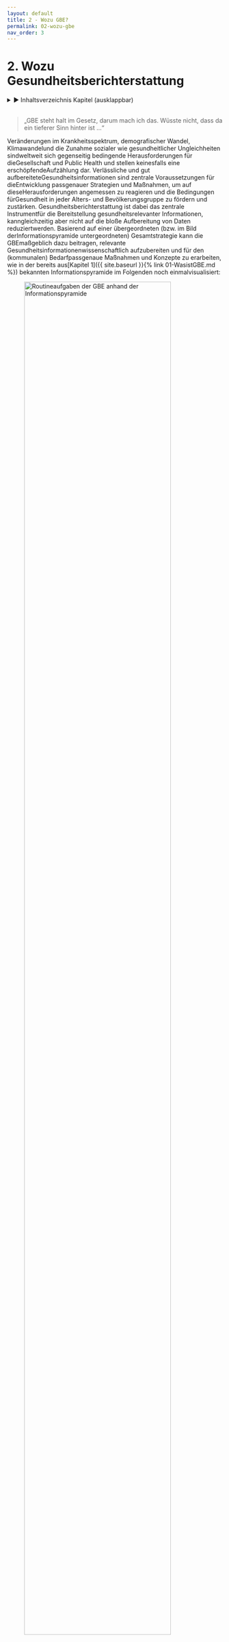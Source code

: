 ```yaml
---
layout: default
title: 2 - Wozu GBE?
permalink: 02-wozu-gbe
nav_order: 3
---
```

# 2. Wozu Gesundheitsberichterstattung
<details markdown="block"> 
  <summary> 
      &#9658; Inhaltsverzeichnis Kapitel (ausklappbar) 
  </summary>
 
1. TOC
{:toc}
 </details>
<br>
 
> „GBE steht halt im Gesetz, darum mach ich das.  Wüsste nicht, dass da ein tieferer Sinn hinter ist ...“

Veränderungen im Krankheitsspektrum, demografischer Wandel, Klimawandelund die Zunahme sozialer wie gesundheitlicher Ungleichheiten sindweltweit sich gegenseitig bedingende Herausforderungen für dieGesellschaft und Public Health und stellen keinesfalls eine erschöpfendeAufzählung dar. Verlässliche und gut aufbereiteteGesundheitsinformationen sind zentrale Voraussetzungen für dieEntwicklung passgenauer Strategien und Maßnahmen, um auf dieseHerausforderungen angemessen zu reagieren und die Bedingungen fürGesundheit in jeder Alters- und Bevölkerungsgruppe zu fördern und zustärken. Gesundheitsberichterstattung ist dabei das zentrale Instrumentfür die Bereitstellung gesundheitsrelevanter Informationen, kanngleichzeitig aber nicht auf die bloße Aufbereitung von Daten reduziertwerden. Basierend auf einer übergeordneten (bzw. im Bild derInformationspyramide untergeordneten) Gesamtstrategie kann die GBEmaßgeblich dazu beitragen, relevante Gesundheitsinformationenwissenschaftlich aufzubereiten und für den (kommunalen) Bedarfpassgenaue Maßnahmen und Konzepte zu erarbeiten, wie in der bereits aus[Kapitel 1]({{ site.baseurl }}{% link 01-WasistGBE.md %}) bekannten Informationspyramide im Folgenden noch einmalvisualisiert:

<figure>
  <img src="./media/AOE-2520-Booksprints-06.png" alt="Routineaufgaben der GBE anhand der Informationspyramide" style="width:90%">
  <figcaption>Abbildung 3: „Routineaufgaben der GBE anhand der Informationspyramide (erweiterte Darstellung nach Verschuuren, van Oers 2019)
</figcaption>
</figure> 

## 2.1. GBE als Instrument der wissenschaftlichen Politikberatung

Gesundheitsberichterstattung gibt nicht nur einen Überblick über die
gesundheitliche Lage der Bevölkerung, sie dient auch explizit der
Analyse von Problemlagen und dem Aufzeigen von Handlungsbedarfen und im
Idealfall von Handlungsoptionen (Starke et al. 2019). In den letzten 35
Jahren hat sich die GBE damit zu einem zentralen Element
gesundheitspolitischer Entscheidungen sowie zu einer wesentlichen
Grundlage für partizipative Prozesse entwickelt (Brand, Michelsen 2007).
Auf Bundes-, Landes- und kommunaler Ebene dient die GBE als Instrument
der wissenschaftlichen Politikberatung und ist wichtige Ausgangsbasis
für die Gesundheitsplanung (siehe auch [Kapitel 7]({{ site.baseurl }}{% link 07-Planung.md %})). Dieses umfangreiche
Aufgaben- und Funktionsprofil wird häufig anhand des
gesundheitspolitischen Planungsmodells der Public Health Trias
(Institute of Medicine (U.S.) 1988) bzw. dem darauf basierenden Public
Health Action Cycle (PHAC) beschrieben (Rosenbrock 1995) und ist in
Abbildung 3 dargestellt.

<figure>
  <img src="./media/AOE-2520-Booksprints-03.png" alt="Abbildung 3: Public Health Action Cycle" style="width:90%">
  <figcaption>Abbildung 3: Public Health Action Cycle (eigene Darstellung nach Rosenbrock 1995 und Institute of Medicine (U.S.) 1988)
</figcaption>
</figure> 

Ausgangspunkt des als Kreislauf angelegten Modells ist die in der Praxis
nicht immer gegebene Voraussetzung, dass die (gesundheitliche)
Ausgangssituation zunächst in möglichst vielen ihrer sozialen,
epidemiologischen sowie medizinischen Aspekten skizziert werden muss,
bevor passende Handlungsoptionen, Strategien und Maßnahmen zur
Verbesserung der gesundheitlichen Lage oder zur Reduktion
gesundheitlicher Ungleichheiten eruiert und umgesetzt werden können
(Rosenbrock 1995). In Form einer umfangreichen Bestands- und
Bedarfsanalyse **(Assessment)** liefern die im Rahmen der GBE
aufbereiteten und kontextualisierten Daten die zentrale Grundlage für
die Maßnahmenplanung und Entwicklung von Zielvorstellungen **(Policy
Formulation)**, was gerade in Zeiten knapper Ressourcen für die im
Modell folgende Implementierung von Maßnahmen **(Assurance)** von
zentraler Bedeutung ist. Letzteres impliziert auch, dass die Wirkungen
der umgesetzten Strategien und Maßnahmen in geeigneter Form gemessen und
bewertet werden müssen **(Evaluation)**, was idealerweise wiederum in
einem Re-Assessment der (gesundheitlichen) Ausgangssituation mündet. In
der Theorie soll dieser spiralförmige Verlauf dazu führen, dass sich die
Public-Health-Praxis immer besser an die zugrunde liegenden Probleme und
Herausforderungen anpasst und damit kontinuierlich wirksamer werden soll
(Rosenbrock 1995). In der Realität geht die GBE meist weit weniger
idealtypisch zyklisch und stets progressiv vonstatten. Das
verkompliziert die Arbeit in der GBE, es macht sie gleichzeitig aber
auch abwechslungsreich und spannend. So kann die Rolle der GBE bezüglich
der einzelnen Phasen des PHAC unterschiedlich sein (Brand, Michelsen
2007): Die Berichterstattung kann sich auf ihr Kerngeschäft des
Assessments und gegebenenfalls der Evaluation beschränken, sie kann
ebenso bei der Entwicklung passender Handlungsoptionen sowie der
Implementierung geeigneter Maßnahmen behilflich sein. Auch ihr Beitrag
bei der Ermittlung des Handlungsbedarfs kann unterschiedlich aussehen:
So kann es der GBE obliegen, prioritäre Handlungsfelder zu
identifizieren (Brand, Evans 1998), sie kann aber auch vor allem dazu
beitragen, Entscheidungsbedarfe in bestimmten Problemfeldern aufzuzeigen
(Kuhn 2005). In der Praxis ist die Beantwortung dieser Fragen oft von
den jeweiligen Rahmenbedingungen sowie der strukturellen Einbindung der
GBE in die Kommunalverwaltung abhängig, worauf in [Kapitel 3]({{ site.baseurl }}{% link 03-GBEStrukturen.md %}) noch
genauer eingegangen wird.

Erschwerend kommt hinzu, dass auch die Auswahl der zu bearbeitenden
Themen und Probleme selbst sowie deren Ursachenzuschreibung und
entsprechende Lösungsansätze von unterschiedlichen Interessens- und
Machtkonstellationen auf Umsetzungsebene bzw. im Interventionsfeld
abhängig sind (Kühn 1993, zit. nach Rosenbrock 1995). Schon allein
deswegen kann und sollte Gesundheitsberichterstattung nicht nebenbei im
„stillen Kämmerlein“ vonstattengehen, sondern sollte, wenn möglich,
von Anfang an als Gemeinschaftsaufgabe verstanden werden, die im
Idealfall auf mehrere Schultern verteilt wird und unterschiedliche
Perspektiven berücksichtigt (siehe auch [Kapitel 5]({{ site.baseurl }}{% link 05-IntegrierteGBE.md %}) und [Kapitel 6]({{ site.baseurl }}{% link 06-VernetzunginderGBE.md %})).

Entsprechend dieser komplexen Zusammenhänge gibt es auch eine ganze
Bandbreite unterschiedlicher Entstehungshintergründe und Ziele der GBE,
die im Folgenden skizziert werden.

## 2.2. Entstehungshintergründe und Ziele der GBE 

Vor der Erstellung eines Gesundheitsberichtes sollte jedes Mal gründlich reflektiert werden, warum und für wen der Bericht erstellt wird. Hieraus ergibt sich unter anderem der Umfang des Berichts und der Sprachstil. Darüber hinaus lässt sich hieraus auch ableiten, wer bei der Berichterstellung mitwirken kann und sollte. Perspektivisch haben die Informationen über Intention und Zielgruppe eine große Bedeutung für die Ableitung von Handlungsempfehlungen und die Zeitplanung der Berichterstellung. Auf den unterschiedlichen administrativen Ebenen (Bund, Länder, Kommunen) gibt es stark variierende Anlässe zur Erstellung von Gesundheitsberichten. Anlässe für kommunale Gesundheitsberichte können beispielsweise eine Grundlage sein für

1.  **Meinungsbildung und Entscheidungsfindung auf der jeweiligen
    politischen Ebene, beispielsweise dem Kreistag oder der
    Stadtverordnetenversammlung:**  
    Oftmals hat diese Form der Berichterstattung das Ziel, Ressourcen zu
    steuern, zum Beispiel, um universelle Maßnahmen im Sinne des
    Proportionate Universalism an kommunale Bedarfe anzupassen
    (Marmot 2010), oder um die Bewilligung bzw. Beendigung konkreter
    Maßnahmen voranzutreiben, beispielsweise Personalstellen oder
    Sachmittel.  
    *Beispiel: Bewilligung eines Projektes zur Förderung der
    wohnortnahen sektorenübergreifenden medizinisch-pflegerischen
    Versorgung*

2.  **Meinungsbildung und Entscheidungsfindung auf der Fachebene,
    beispielsweise der kommunalen AG Suchtprävention:**  
    Diese Form der Berichterstattung zielt häufig auf eine
    Evidenzbasierung fachlicher Empfehlungen ab, um den eigenen
    Erfahrungshorizont aus der täglichen Arbeit durch einen
    Faktencheck zu erweitern.  
    *Beispiel: Handlungsempfehlung für die kommunale Suchtprävention
    der örtlichen Arbeitsgemeinschaft Suchtprävention*
    
3.  **Festlegung kommunaler Gesundheitsziele/prioritärer
    Handlungsfelder, zum Beispiel in kommunalen
    Gesundheitskonferenzen:**  
    Die Verständigung unter den (kommunalen) Akteuren und Akteurinnen
    und die Formulierung gemeinsamer Ziele kann durch einen
    Gesundheitsbericht entscheidende Anstöße erhalten. Weitergehend
    kann die GBE dazu beitragen, prioritäre Handlungsfelder an den
    kleinräumig oftmals sehr unterschiedlichen Bedarfen und
    Bedürfnissen auszurichten, um für mehr gesundheitliche
    Chancengerechtigkeit zu sorgen.  
    *Beispiel: Eine kleinräumige Bedürfnisanalyse zeigt
    Unterstützungsbedarf für mobilitätseingeschränkte ältere Menschen
    bei sozialen und gesundheitsfördernden Aktivitäten. Das kommunale
    Gesundheitsziel: „Die körperliche Aktivität und Teilhabe an der
    Gesellschaft bei älteren Menschen ist gestärkt“ wird festgelegt.*
    
4.  **Messung der Zielerreichung eines Gesundheitszieles:**  
    Diese Berichtsform zielt auf die Evaluation von Maßnahmen
    hinsichtlich der Erreichung eines konkreten Gesundheitszieles
    ab.  
    *Beispiel: Die GBE erhält den Auftrag herauszufinden, wie sich die
    gesundheitliche Lage zehn Jahre nach Einführung eines
    Gesundheitszieles entwickelt hat.*

5.  **Kommunale Beteiligung bei der Versorgungsplanung:**  
    Das Ziel dieser GBE-Form ist, neben der Lage auch die
    Zuständigkeiten und Gestaltungsmöglichkeiten der kommunalen
    Akteure und Akteurinnen transparent zu machen.  
    *Beispiel: Die hausärztliche Versorgungsstruktur in den Gemeinden
    und kleineren Städten und die verschiedenen Fördermöglichkeiten
    und deren Nutzung werden aufgezeigt.*

6.  **Bereitstellung** **gesicherter und unabhängiger
    Informationen für die Bevölkerung, die Fachöffentlichkeit sowie
    Entscheidungsträger und Entscheidungsträgerinnen zu
    gesundheitspolitisch bedeutsamen Entwicklungen:**  
    Diese Berichtsform zielt darauf ab, den Prozess der demokratischen
    Willensbildung in der Gesellschaft zu unterstützen.  
    *Beispiel: eine anlassbezogene Berichterstattung zur „Gesundheit
    bei Asylsuchenden“*

Aus der kurzen und sicher nicht vollständigen Aufzählung wird
ersichtlich, dass Gesundheitsberichte aus unterschiedlichen
Kontexten heraus entstehen, was gerade Neulinge im Berufsfeld vor nicht
unerhebliche Herausforderungen stellen kann (Weiteres hierzu auch in
[Kapitel 6]({{ site.baseurl }}{% link 06-VernetzunginderGBE.md %})). Damit 
ein Gesundheitsbericht nicht das Dasein eines
zahnlosen, ungelesen in Schubladen vegetierenden Papiertigers
fristet, sollte die Auftragslage frühestmöglich geklärt sein. GBE dient
im Idealfall in erster Linie der Unterstützung einer evidenzinformierten
Entscheidungsfindung. Damit dies gelingen kann, ist eine (politische)
Legitimation der Berichterstattung erforderlich. Hierfür ist es
essenziell, zu klären, wer die Gesundheitsberichterstattung auf
kommunaler Ebene zu welchem Zweck beauftragt hat.

Aufträge, einen Gesundheitsbericht zu erstellen, können sowohl von der
fachlichen Ebene als auch intersektoral veranlasst werden sowie intern
oder extern vergeben werden. Gerade bei einer internen Auftragsvergabe
müssen Themen und Berichtsschwerpunkte gut abgestimmt werden. Dies ist
insbesondere dann der Fall, wenn Gesundheitsberichte als Auftrag „von
oben“ aus der Verwaltungsleitung oder der Politik kommen und zur
Umsetzung intern an die Fachebene vergeben werden. In [Kapitel 3]({{ site.baseurl }}{% link 03-GBEStrukturen.md %}) wird
auch noch einmal genauer auf die hierfür relevanten ÖGD-Strukturen
eingegangen.

## 2.3. Upstream-Perspektive in der GBE: Welche Determinanten bestimmen die Gesundheit? 

Im Idealfall hat die GBE einen klar formulierten (politischen) Auftrag
und kann auf einen entsprechenden Outcome fokussieren. Gerade wenn die
GBE als Grundlage politischer Entscheidungsfindung dienen soll, reicht
es nicht aus, wenn sie sich vor allem auf Datengenerierung,
-aufbereitung und -interpretation fokussiert und lediglich den
Gesundheits- und Krankheitszustand unterschiedlicher Bevölkerungsgruppen
beschreibt. Oftmals müssen darüber hinaus auch verhaltens- und
verhältnisbezogene Faktoren berücksichtigt werden, die unterschiedliche
Auswirkungen auf Gesundheit und Wohlbefinden der Bevölkerung haben
können. Ziel einer solchen **Kontextualisierung** ist es, diejenigen
Bedingungen und Strukturen zu identifizieren, die entweder einen großen
Einfluss auf die Bevölkerungsgesundheit haben oder mit verhältnismäßig
einfachen Mitteln verändert werden könnten. Damit richtet GBE – wie auch
der Public-Health-Bereich insgesamt – den Blick vor allem auf die
grundlegenden **Determinanten von Gesundheit**, indem sie den Blick 
„stromaufwärts“, in Richtung der Quelle richtet, um den komplexen 
Zusammenhang von Gesundheit und gesundheitlichen Rahmenbedingungen 
abbilden zu können.

Gesundheit wird von Menschen in ihrer alltäglichen Umwelt geschaffen und
gelebt: dort, wo sie spielen, lernen, arbeiten und lieben – kurz, dort
wo Leben, Arbeit und Alltag stattfinden (WHO 1986). Gleichzeitig
benötigt ein Großteil der krankheitsauslösenden Faktoren Jahre bis
Jahrzehnte, bis eine Krankheit entsteht oder gar zum Tode führt. Dieser
Prozess erfolgt oftmals leise, manchmal sogar gänzlich unbemerkt, und
erhält infolgedessen häufig wenig Aufmerksamkeit. Eine Metapher hierfür
ist das in zahlreichen Varianten erzählte Flussbild der
Public-Health-Parabel:

> „Ein Arzt steht am Ufer eines schnell fließenden Flusses und hört die
> verzweifelten Schreie einer ertrinkenden Frau. Er springt ins Wasser,
> holt die Frau heraus und beginnt die künstliche Beatmung. Als sie
> gerade anfängt zu atmen, hört er einen weiteren Hilfeschrei. Der Arzt
> springt abermals ins Wasser und holt einen weiteren Ertrinkenden,
> trägt ihn ans Ufer und beginnt mit der künstlichen Beatmung. Und als
> der gerade zu atmen anfängt, hört er einen weiteren Hilferuf ... Das
> geht immer weiter und weiter in endlosen Wiederholungen. Der Arzt ist
> so sehr damit beschäftigt, ertrinkende Menschen herauszuholen und
> wieder zu beleben, dass er keine Zeit findet, stromaufwärts hinter der
> Biegung des Flusses nachzusehen, warum denn so viele Menschen ins
> Wasser stürzen und Angst, Schmerz, Not, Lebensgefahr und vielleicht
> auch den Tod erleiden. Vielleicht gibt es stromaufwärts eine Brücke
> ohne Geländer oder einen brüchigen Uferweg. Vielleicht bringt dort
> niemand den Menschen bei zu schwimmen. Vielleicht fehlen auch nur
> einige Warntafeln am Ufer. Vielleicht enthält das Wasser giftige
> Substanzen, die beim Schwimmen zu Lähmung oder Desorientierung führen.
> Vielleicht ist das lebensgefährliche Tauchen im reißenden Fluss (zum
> Beispiel nach Perlen oder Schwämmen) Teil des unverzichtbaren
> Broterwerbs für die dort wohnenden Menschen. Fände der Arzt Zeit,
> stromaufwärts zu suchen, könnte er wahrscheinlich gemeinsame Ursachen
> für die vielen individuellen Unglücksfälle entdecken und diese
> möglicherweise verringern oder abstellen“ (Rosenbrock 2001).

Diese Parabel ist gut geeignet, um die engen
Ursache-Wirkungs-Beziehungen von Gesundheit und Krankheit zu
visualisieren und sich daran zu erinnern, wie wichtig es ist, den Blick
immer wieder stromaufwärts auf die zugrunde liegenden Ursachen zu
richten. Aufmerksamkeit und Mittel sind im Gesundheitswesen ungleich
zwischen kurativen (Richtung Mündung, downstream) und präventiven bzw.
gesundheitsförderlichen (Richtung Quelle, upstream) Ansätzen verteilt.
Der Blick ist teils ressourcenbedingt, teils aufgrund einseitiger
Perspektive oft nicht auf weiter upstream liegende
Gesundheitsdeterminanten gerichtet. Auch für das GBE-Assessment stellt
eine Upstream-Perspektive eine Herausforderung dar, da
Gesundheitsberichterstattung – schlicht aufgrund der Datenlage – oft
eher einer Krankheitsberichterstattung gleicht. Dies begünstigt wiederum
eine Downstream-Perspektive, sowohl im Bericht als auch bei der Planung.

Bevor Maßnahmen passgenau auf die zugrunde liegenden Ursachen abgestimmt
werden können, müssen diejenigen Mechanismen verstanden werden, die zu
den gesundheitlichen oder sozialen Ungleichheiten führen. Ein erster
hilfreicher Schritt ist hierbei, sich zunächst einen Überblick über die
vielfältigen Determinanten von Gesundheit zu verschaffen. Hierzu bietet
sich das von Dahlgren und Whitehead (1991) entwickelte
**Regenbogenmodell** zur Beschreibung von Gesundheitsdeterminanten an.
Das Modell führt beispielhaft vielfältige Faktoren auf, die sich
wechselseitig beeinflussen und auf den Menschen gesundheitsförderlich,
aber auch gesundheitsschädlich einwirken können (siehe Abbildung 4).

<figure>
  <img src="./media/AOE-2520-Booksprints-18.png" alt="Determinanten für Gesundheit „Regenbogenmodell" style="width:90%">
  <figcaption>Abbildung 4: Determinanten für Gesundheit – Regenbogenmodell (eigene Darstellung nach Dahlgren, Whitehead 1991)</figcaption>
</figure> 

Im Mittelpunkt befindet sich der Mensch mit seinen individuellen Faktoren
wie Alter, Geschlecht und konstitutionelle Merkmale, die zwar 
direkten Einfluss auf seine Gesundheit haben,
allerdings relativ unveränderlich sind. Diese nahezu unveränderlichen
Determinanten von Gesundheit sind in einen sozialen, ökologischen und
ökonomischen Rahmen eingebettet, der (zumindest theoretisch) auf
politischer Ebene modifiziert werden kann. Dies gilt sowohl für die
direkt angrenzenden persönlichen Verhaltensfaktoren, etwa
Rauchgewohnheiten und körperliche Aktivität, als auch für die indirekt
angrenzenden Einflüsse durch soziale Kontexte. Über die individuelle
Verhaltensebene hinaus spielen auch Verhältnisse wie zum Beispiel
Lebens- und Arbeitsbedingungen, Nahrungsmittelversorgung oder Zugang zu
(lebenswichtigen) Gütern und Dienstleistungen eine zentrale Rolle für
die Aufrechterhaltung der Gesundheit sowie den individuellen
Handlungsspielraum einer/eines jeden Einzelnen. All dies steht im
Kontext wirtschaftlicher und kultureller Rahmenbedingungen sowie
entsprechender Umwelteinflüsse (Claßen 2020).

Die einzelnen Schichten des Regenbogenmodells stehen dabei nicht
isoliert nebeneinander, sondern sind eng miteinander verzahnt:
Individuelle Lebensstile sind in soziale Normen und Netzwerke sowie in
Lebens- und Arbeitsbedingungen eingebettet, die wiederum mit dem
weiteren sozioökonomischen und kulturellen Umfeld zusammenhängen
(Dahlgren, Whitehead 2007).

Während nur ein vergleichsweiser kleiner Teil der dargestellten
Determinanten für Gesundheit durch das Gesundheitssystem im engeren
Sinne beeinflusst werden kann, kann im kommunalen Kontext auf einen
vergleichsweise großen Teil der veränderbaren Faktoren direkt oder
indirekt eingewirkt werden. Dies liegt vor allem daran, dass der Grad
der persönlichen, verhaltensbezogenen Möglichkeiten, den eigenen
Lebensstil oder die im Modell direkt wie indirekt angrenzenden
Rahmenbedingungen von Gesundheit zu beeinflussen, begrenzt ist – im
Gegensatz zu gesellschaftlich-politischen Möglichkeiten. Während auf
individueller Ebene die einzelnen Personen vornehmlich auf den eigenen
Lebensstil einwirken können und Maßnahmen hierfür primär auf einer
verhaltensorientierten Ebene ansetzen müssen, müssen auf
gesellschaftlich-politischer Ebene vornehmlich die Verhältnisse, in
denen Menschen aufwachsen und leben, adressiert und gestaltet werden
(Bucksch et al. 2012). Gerade Letzteres ist deutlich zeit- und
ressourcenintensiver und setzt gute Detailkenntnisse über die jeweilige
Situation vor Ort voraus, entspricht es doch im Bild der Flussparabel
der Einführung entsprechender Schutzmaßnahmen, die dazu beitragen, dass
deutlich weniger (im Idealfall sogar keine) Personen mehr in den Fluss
fallen oder sich gegebenenfalls selbst aus dem Wasser retten können.
Mittel- und langfristig sind gerade diejenigen Ansätze erstrebenswert,
die auf eine gesundheitsförderliche Gestaltung von Verhältnissen setzen.
Sie können nicht nur wesentlich zur Ermöglichung gesundheitlicher
Chancengleichheit beitragen, sondern auch dabei unterstützen, dass der
Gesundheit förderliche Entscheidungen zur einfacheren Entscheidung
werden.

Für die Gesundheitsberichterstattung ist das auf zwei Ebenen relevant:
einerseits auf Ebene der berichteten Kennzahlen für Gesundheit
**(Assessment)** und andererseits auf Ebene der Planung und Ableitung
entsprechender Handlungsempfehlungen **(Policy Formulation)**. Unter den
Kennzahlen für Gesundheit finden sich diverse Indikatoren, die nicht
direkt den Gesundheitszustand, sondern den Zustand definierter
Determinanten für Gesundheit abbilden (siehe auch [Kapitel 4]({{ site.baseurl }}{% link 04-GBEHandwerk.md %})). GBE ihrem Namen eigentlich nur gerecht werden,
wenn sie sich eben nicht nur darauf beschränkt, die Häufigkeiten von
Krankheit und Tod mehr oder weniger downstream zu berichten, sondern
auch über die wesentlichen Upstream-Faktoren berichtet, von denen
wissenschaftlich belegt ist, dass sie erheblichen Einfluss auf die
Geschehnisse weiter unten am Fluss (downstream) haben. Im
Planungskontext heißt eine solch breite Perspektive auf Gesundheit, dass
explizit versucht werden muss, auf Planungsfelder über den engeren
Gesundheitsbereich hinaus einzuwirken. Gerade auf kommunaler Ebene
stehen die Chancen dafür nicht schlecht, da der ÖGD hier in eine
Kommunalverwaltung eingebunden ist, die direkt oder indirekt für eine
Vielzahl upstream gelegener gesundheitsrelevanter Faktoren zuständig
ist. Dies bietet die Chance, dem Thema Gesundheit in umliegenden gesundheitsrelevanten Planungsfeldern mehr Gewicht zu verleihen und einen **Health-in-All-Policies-Ansatz** zu verfolgen – im Idealfall koordiniert durch den ÖGD.

<table>
<tbody>
<tr class="odd">
<td><h5 id="exkurs-health-in-all-policies-hiap">Exkurs: Health in All Policies (HiAP)</h5>
<p>Da die Verhältnisse, in denen Menschen aufwachsen und leben, mittel- und langfristig das Verhalten von Individuen und Bevölkerungsgruppen substanziell beeinflussen können, stehen verhältnispräventive Maßnahmen stark im Fokus von Prävention und Gesundheitsförderung und münden oftmals in Aktivitäten der Gesundheitsplanung (Näheres hierzu auch in [Kapitel 7]({{ site.baseurl }}{% link 07-Planung.md %}) ). Der Health-in-All-Policies-Ansatz (Gesundheit in allen Politikbereichen) beinhaltet, gesundheitsrelevante Prozesse und Entscheidungen auf unterschiedlichen gesellschaftspolitischen Ebenen systematisch zu erfassen, sichtbar zu machen und darauf hinzuwirken, gesundheitsrelevante Auswirkungen, sowohl gesundheitsförderliche als auch -schädliche, bei Entscheidungen quer durch alle Politikfelder mit zu berücksichtigen. Übergreifendes Ziel ist eine gesundheitsförderliche Gesamtpolitik, um die Gesundheit der Bevölkerung und gesundheitliche Chancengleichheit zu verbessern (Böhme, Reimann 2018; Geene et al. 2020).</p></td>
</tr>
</tbody>
</table>

Von besonderer Bedeutung unter all diesen Einflussfaktoren sind
**soziale Determinanten für Gesundheit**. Viele GBEler und GBElerinnen
machen über Jahre die immer wiederkehrende Erfahrung, dass räumliche
Muster der Morbiditäts- oder Mortalitätsverteilung, welche ihre GBE
zutage fördert, meist eine hohe Übereinstimmung mit räumlichen Mustern
der sozialen Situation in ihrer Region aufweisen. Das ist natürlich kein
Zufall, sondern dem extremen Einfluss sozialer Determinanten auf die
Gesundheit geschuldet. Für die GBE ist dies in mehrfacher Hinsicht von
Bedeutung: Unter GBE-Perspektive ist es relevant, dass über
Determinanten der sozialen Lage häufig recht kleinräumige Informationen
vorliegen. Eine Berichterstattung über soziale Einflussfaktoren ist
inhaltlich unerlässlich, sie birgt jedoch gleichzeitig nicht
unerhebliche Risiken bezüglich Stigmatisierung oder undifferenzierter
Schuldzuweisungen an bestimmte Bevölkerungsgruppen (siehe auch [Kapitel 1]({{ site.baseurl }}{% link 01-WasistGBE.md %})).

Auf Handlungsebene sind soziale Determinanten nicht nur aufgrund ihrer
übergeordneten Bedeutung für Gesundheit relevant, sondern auch ganz
praktisch, da auf kommunaler Ebene viele soziale Zuständigkeiten
gebündelt sind. Viele der im Modell eher außen angesiedelten
Determinanten sind zwar grundsätzlich planbar, befinden sich allerdings
oft nicht im direkten Zugriff des Gesundheitsamtes. Um eine
entsprechende Upstream-Perspektive in die Berichterstattung und Planung
integrieren zu können, ist daher häufig eine integrierte,
ressortübergreifende Planung im Sinne einer gesundheitsförderlichen
kommunalen Gesamtpolitik gemäß des Health-in-All-Policies-Ansatzes
notwendig. Die strukturelle Anbindung des kommunalen ÖGD innerhalb der
Kommunalverwaltung spielt dabei eine wichtige Rolle. Ist der ÖGD
beispielsweise gemeinsam mit der Sozial- oder Jugendhilfeverwaltung in
einem Dezernat oder einer Abteilung verortet, kann dies die
Zusammenarbeit im Bereich Berichtswesen und/oder Planung erheblich
vereinfachen. In [Kapitel 3]({{ site.baseurl }}{% link 03-GBEStrukturen.md %}) wird auf die kommunalen Strukturen noch
einmal genauer eingegangen. Die GBE in diesem Fall nicht als isolierte
Fachberichterstattung, sondern vielmehr als integrierte Sozial- und
Gesundheitsberichterstattung anzulegen, kann unter solchen
Rahmenbedingungen eine schlüssige Konsequenz darstellen (siehe auch
[Kapitel 5]({{ site.baseurl }}{% link 05-IntegrierteGBE.md %})).

## 2.4. Politisches Selbstverständnis der GBE

> „Da ich ewig studiert habe und mich wirklich auskenne in den
> Gesundheitswissenschaften und der Epidemiologie, sind meine Zahlen
> echt überzeugend. Ich weiß am fundiertesten, was und warum wir das tun
> sollten, und die anderen werden heilfroh sein, dass ich es ihnen sagen
> kann.“

Die Gesundheitsberichterstattung kann ein Instrument zur Unterstützung
und Begleitung von Gesundheitspolitik sein. Sie ist aber eine
Fachaufgabe. Gesundheitspolitik ist dagegen zum einen durch den
Wählerwillen bestimmt, zum anderen muss sie den Ausgleich mit anderen
politischen Interessen und Erfordernissen finden. Es heißt oft,
Gesundheit sei unser höchstes Gut, aber diese Maxime stößt schnell an
die Grenzen der Finanzverteilung zwischen den Ressorts. Das Verhältnis
zwischen Gesundheitsberichterstattung und Gesundheitspolitik ist daher
zwangsläufig komplex. Gesundheitsberichterstattung ist eine
Voraussetzung für eine evidenzbasierte Gesundheitspolitik, sie darf aber
nicht politische Vorhaben propagandistisch stützen. Damit würde sie ihre
Glaubwürdigkeit verlieren und somit letztlich auch ihre Möglichkeiten,
über ihre informative Funktion politisch wirksam zu werden.

GBE findet mit dem Anspruch statt, handlungsorientiert und
planungsrelevant zu sein, das heißt Taten anzustoßen. Sie findet jedoch
durch wissenschaftliche Experten und Expertinnen in einer hierarchisch
gegliederten Struktur statt, etwa der Kommune, und nicht durch
diejenigen, welche die Entscheidungen über die Maßnahmenebene treffen.
Entscheidungen über folgende Taten können nur von legitimierten
Entscheidungsträgern und Entscheidungsträgerinnen getroffen werden,
unabhängig davon, ob diese innerhalb der Kommunalverwaltung, in den
kommunalpolitischen Gremien, bei externen Institutionen des
Gesundheitswesens oder darüber hinaus angesiedelt sind. GBE dient der
Information und Beratung dieser Entscheidungsträger und
Entscheidungsträgerinnen, sie stellt daher unter anderem ein Instrument
der Politikberatung dar, wobei Politik in einem weiteren Sinne
verstanden wird, da grundsätzlich auch Firmen und Institutionen eine
bestimmte Politik verfolgen (Brand, Michelsen 2007).

Um die eigene Rolle als GBEler und GBElerin in der Politikberatung zu
finden, ist es sinnvoll, das eigene Selbstverständnis im Rahmen dieses
Beratungsprozesses immer wieder zu reflektieren. Drei Modelle und damit
verbundene Grundannahmen können dabei unterschieden werden (Brand,
Michelsen 2007; Kurth 2006):

1.  **Technokratisches Modell:** Nach diesem Modell folgt die Politik
    der Wissenschaft und ihren Empfehlungen, es kommt zu einer
    Verwissenschaftlichung der Politik. Dieses Modell passt vor
    allem zu Prozessen, die vorab weitgehend festgelegt sind, wie dies
    etwa bei Ausbrüchen von Infektionskrankheiten und den im
    Infektionsschutzgesetz (IfSG) festgelegten Abläufen der Fall ist.
    Für Prozesse, deren Verlauf weitgehend offen ist, ist dieses Modell
    eher ungeeignet, da die politische Entscheidung durch meist
    demokratisch legitimierte Mandatsträger und Mandatsträgerinnen
    getroffen wird. GBEler und GBElerinnen stammen meist aus
    akademischen Kontexten und haben gelernt, Prozesse möglichst
    evidenzbasiert auszurichten. Um Enttäuschungen vorzubeugen, gilt es,
    sich daher gerade zu Beginn einer Tätigkeit in der GBE zu
    vergegenwärtigen, dass über die weite Mehrzahl aller Maßnahmen
    nicht rein technokratisch, evidenzbasiert entschieden wird, sondern
    dass darüber hinaus eine Vielzahl weiterer Faktoren berücksichtigt
    werden, deren Auswahl unter rein wissenschaftlichen Gesichtspunkt nicht
    immer nachvollziehbar ist.

2.  **Dezisionistisches Modell:** Nach diesem Modell berät eine
    wertfreie Wissenschaft eine Politik, die auf Basis von Werten und
    Weltanschauungen Entscheidungen trifft. Das Selbstverständnis des
    GBElers oder der GBElerin ist es, den Entscheidungsträgern und
    Entscheidungsträgerinnen die bestmögliche Informationsbasis für
    ihre Entscheidungen bereitzustellen. Dadurch sollen nicht rein
    evidenzbasierte, sondern vielmehr evidenzinformierte politische
    Entscheidungen ermöglicht werden (Rushmer et al. 2019). Rein
    formal wird dieses Modell den meisten politischen Prozessen und
    Zuständigkeiten gerecht. Es postuliert jedoch eine Wertfreiheit im
    GBE-Beratungsprozess, die in der zugrunde liegenden
    Gesundheitswissenschaft schwerlich zu finden sein dürfte.
    Wertorientierungen des GBElers oder der GBElerin etwa im Sinne
    eines Leitwerts Gesundheit oder der HiAP-Ziele werden im
    Beratungsprozess nicht ausgeblendet, sondern sind Teil dessen.

3.  **Pragmatistisches Modell:** Nach diesem Modell wird eine wertende
    Wissenschaft postuliert, welche Politik berät und aufgrund der
    eigenen Wertorientierung gleichzeitig in den Diskurs mit ihr
    tritt. Entscheidungen werden somit in einem Wechselspiel zwischen
    Politik und Wissenschaft getroffen. Der GBEler oder die GBElerin
    wird im Normalfall durchaus für die eigenen Werte streiten, wie
    es in diesem Modell hinterlegt ist. Inwieweit die
    Entscheidungsprozesse dann eher dezisionistisch oder
    pragmatistisch stattfinden, hängt von seiner oder ihrer Rolle ab
    sowie vom Kontext, der ja durch eine Vielzahl weiterer Akteure und Akteurinnen zum
    Beispiel aus Kommunalpolitik oder Gremien von Experten und
    Expertinnen beeinflusst wird (Weiteres zu den Strukturen auch in
    [Kapitel 3]({{ site.baseurl }}{% link 03-GBEStrukturen.md %})).

Wichtig für das Selbstverständnis der meist akademisch-wissenschaftlich
geprägten GBEler und GBElerinnen ist es, die Unterschiedlichkeit der
Rationalitäten von Wissenschaft und Politik zu realisieren. Ihre
jeweilige Sprache ist auf die unterschiedlichen Adressaten und
Adressatinnen abgestimmt, ihre Planung ist von sehr unterschiedlichen
Zeitabläufen bestimmt, und sie verfolgen rollengemäß ganz
unterschiedliche Ziele (siehe Tabelle 1). Für eine nachhaltig
erfolgreiche GBE gilt es, sich an der Schnittstelle zwischen
Wissenschaft und Politik mit politischen Rationalitäten vertraut zu
machen und diese, wenn möglich, auch entsprechend zu berücksichtigen.

Tabelle 1: Unterschiede zwischen Wissenschaft und Politik (entnommen aus
Kurth 2006)

|                       | **Wissenschaft**                     | **Politik**                            |
| --------------------- | ---------------------------------------------------- | ---------------------------- |
| Sprache               | Fachspezifisch, für Nichtwissenschaftler und Nichtwissenschaftlerinnen schwer zu verstehen    | Oft vereinfachend und populistisch, soll von der ganzen Bevölkerung verstanden werden   |
| Zeitplanung           | Ansammlung von Spezialkenntnissen und Expertise über einen langen Zeitraum                    | Einhaltung eines Zeitplans geht häufig über Qualität                                    |
| Aufmerksamkeitsspanne | Lang: kumulativer Prozess der Erkenntnisfindung                                               | Kurz: Suche nach schnell verfügbaren Informationen zu einer Vielfalt wechselnder Themen |
| Ziele (PPP)           | Fortschritt der Wissenschaft, **P**ublikationen (Impact-Faktor), **P**atente, **P**rofessuren | Krisenmanagement, öffentliche Unterstützung, **P**olitik, **P**raxis, **P**opularität   |

## 2.5. Weiterführende Informationen

GBE und Politik

* Borrmann B, Rosenkötter N (2014): Steuerungspotenziale des ÖGD – Gesundheitsberichterstattung. In: *Public Health Forum* 22 (4), S. 183. DOI: 10.1016/j.phf.2014.09.002.

* Brand H, Michelsen K (2007): Politikberatung durch Gesundheitsberichterstattung? In: *Das Gesundheitswesen* 69 (10), S. 527–533. DOI: 10.1055/s-2007-992163.

* Kuhn J, Busch R (Hrsg., 2006): Gesundheit zwischen Statistik und Politik. Beiträge zur politischen Relevanz der Gesundheitsberichterstattung. Mabuse-Verlag, Frankfurt am Main.

* Kurth BM (2006): Epidemiologie und Gesundheitspolitik. In: *Bundesgesundheitsbl.* 49, S. 637–647. DOI: 10.1007/s00103-006-1291-y.

Determinanten von Gesundheit

* Dahlgren G, Whitehead M (2007): Policies and strategies to promote social equity in health – Background document to WHO – Strategy paper for Europe. 14. Aufl., 2007.

* Marmot M (2010): Fair Society Healthy Lives – The Marmot Review: Executive Summary. London, 2010.

* Marmot M G (2005): Social determinants of health inequalities. In: *The Lancet* 365, S. 1099–1104.

* WHO Europe (2003): The solid facts – Social determinants of health. 2nd ed. Copenhagen, 2003.

GBE und Planung

* Feldhoff K H, Groschopp C, Blank K, Ziemer, B. (2001): Kommunale Gesundheitsberichterstattung als Instrument zur Weiterentwicklung von Handlungsempfehlungen auf kommunaler Ebene. In: *Das Gesundheitswesen* 63, S. 61–65.

* Szagun B, Wasel W (2006): Kommunale Gesundheitsplanung zwischen WHO-Konzept, gesetzlichem Auftrag und struktureller Rationierung. In: *Gesundheits- und Sozialpolitik* (7–8), S. 51–56.

Health in All Policies (HiAP)

* Böhm K et al. (Hrsg.) (2020): Gesundheit als gesamtgesellschaftliche Aufgabe – Das Konzept Health in All Policies und seine Umsetzung in Deutschland. 1st ed. 2020. Wiesbaden: Springer Fachmedien Wiesbaden; Imprint: Springer VS.

* WHO (2013): The Helsinki Statement on Health in All Policies. Helsinki, 10.06.2013. Online verfügbar unter https://www.who.int/healthpromotion/conferences/8gchp/en/, zuletzt geprüft am 10.10.2019.

## 2.6. Literaturverzeichnis Kapitel 2. – Wozu GBE?

* Böhme C, Reimann B (2018): Integrierte Strategien kommunaler Gesundheitsförderung. Rahmenbedingungen, Steuerung und Kooperation. Ergebnisse einer Akteursbefragung. Berlin, 2018. Online verfügbar unter https://repository.difu.de/jspui/handle/difu/249465, zuletzt geprüft am 09.02.2022.

* Brand H, Evans D (1998): Öffentlicher Gesundheitsdienst und Gesundheitsberichterstattung. In: Hamburger Projektgruppe Gesundheitsberichterstattung (Hrsg.): Praxishandbuch Gesundheitsberichterstattung. Ein Leitfaden für GesundheitsberichterstatterInnen und solche, die es werden wollen. 2. aktualisierte Aufl. Düsseldorf: Akademie für Öffentliches Gesundheitswesen (Schriftenreihe, Band 18), S. 25–34.

* Brand H, Michelsen K (2007): Politikberatung durch Gesundheitsberichterstattung? In: *DasGesundheitswesen* 69 (10), S. 527–533. DOI:10.1055/s-2007-992163.

* Bucksch J, Claßen T, Budde S, Geuter G (2012):Bewegungs- und gesundheitsförderliche Kommune. Evidenzen undHandlungskonzept für die Kommunalentwicklung - ein Leitfaden.Bielefeld.

* Claßen T (2020): Gesundheitsförderliche Stadtentwicklung. In:*Informationen zur Raumentwicklung* 47 (1), S. 4–17. Online verfügbarunterhttps://elibrary.steiner-verlag.de/article/99.105010/izr202001000401,zuletzt geprüft am 07.11.2021.

* Dahlgren G, Whitehead M (1991): Policies and strategies to promote social equity in health. Background document to WHO-Strategy paper for Europe. Sweden: Institute for Future Studies, 1991. Online verfügbar unter https://ideas.repec.org/p/hhs/ifswps/2007\_014.html, zuletzt geprüft am 07.11.2021.

* Dahlgren G, Whitehead M (2007): Policies and strategies topromote social equity in health. Background document to WHO – Strategypaper for Europe. 14. Aufl., 2007.

* Geene R, Kurth B M, Matusall S (2020):Health in All Policies – Entwicklungen, Schwerpunkte undUmsetzungsstrategien für Deutschland. In: *Das Gesundheitswesen* 82 (7),e72-e76. DOI: 10.1055/a-1138-0389.Institute of Medicine (U.S.) (Hrsg.)(1988): The Future of Public Health. Institute of Medicine. 12. Aufl.Washington, D.C.: National Academy Press.

* Kuhn J (2005):Gesundheitsberichterstattung als Staatsaufgabe. In: *prävention* (2), S.57–63.* Kurth B M (2006): Epidemiologie und Gesundheitspolitik. In:*Bundesgesundheitsbl.* 49, S. 637–647. DOI:10.1007/s00103-006-1291-y.

* Marmot M (2010): Fair Society Healthy Lives.The Marmot Review: Executive Summary. London, 2010.Rosenbrock R (1995):Public Health als Soziale Innovation. In: *Das Gesundheitswesen* 57 (3),S. 140–144.

* Rosenbrock R (2001): Was ist New Public Health? In:*Bundesgesundheitsbl.* 44 (8), S. 753–762. DOI:10.1007/s001030100231.

* Rushmer R, Ward V, Nguyen T, Kuchenmüller T(2019): Knowledge Translation: Key Concepts, Terms and Activities. In:Verschuuren M und van Oers H (Hrsg.): Population Health Monitoring.Cham: Springer International Publishing, S. 127–150.

* Starke D, Tempel G,Butler J, Starker A, Zühlke C, Borrmann B (2019): Gute PraxisGesundheitsberichterstattung – Leitlinien und Empfehlungen 2.0. In:*Journal of Health Monitoring* 4 (S1), S. 1–22.

* Verschuuren M, van Oers H(Hrsg.) (2019): Population Health Monitoring. Cham: SpringerInternational Publishing.WHO (1986): Ottawa-Charter for HealthPromotion. In: WHO (Hrsg.). First international Conference on HealthPromotion. Ottawa, 21.11.1986: World Health Organization.

